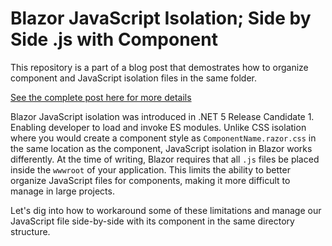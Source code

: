 # Blazor JavaScript Isolation; Side by Side .js with Component

This repository is a part of a blog post that demostrates how to organize component and JavaScript isolation files in the same folder.

[See the complete post here for more details](https://www.emekaemego.com/posts/blazor-component-js/)

Blazor JavaScript isolation was introduced in .NET 5 Release Candidate 1. Enabling developer to load and invoke ES modules. Unlike CSS isolation where you would create a component style as `ComponentName.razor.css` in the same location as the component, JavaScript isolation in Blazor works differently. At the time of writing, Blazor requires that all `.js` files be placed inside the `wwwroot` of your application. This limits the ability to better organize JavaScript files for components, making it more difficult to manage in large projects.

Let's dig into how to workaround some of these limitations and manage our JavaScript file side-by-side with its component in the same directory structure.

